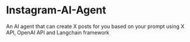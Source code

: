 # Instagram-AI-Agent

An AI agent that can create X posts for you based on your prompt using X API, OpenAI API and Langchain framework